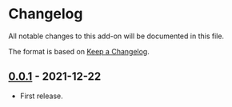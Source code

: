 # Changelog
All notable changes to this add-on will be documented in this file.

The format is based on [Keep a Changelog](https://keepachangelog.com/en/1.0.0/).

## [0.0.1] - 2021-12-22

- First release.

[0.0.1]: https://github.com/zaproxy/zap-extensions/releases/exim-v0.0.1
